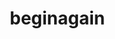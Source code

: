 # beginagain
<!DOCTYPE html>
<html lang="en">
<head>
    <meta charset="UTF-8">
    <meta name="viewport" content="width=device-width, initial-scale=1.0">
    <title>akira keene teotrakool</title>
    <style>
        * {
            margin: 0;
            padding: 0;
            box-sizing: border-box;
        }

        body {
            font-family: 'Courier New', monospace;
            background: #f5f5dc;
            color: #333;
            font-size: 14px;
            line-height: 1.4;
            overflow-x: hidden;
        }

        .cursor-trail {
            position: fixed;
            width: 20px;
            height: 20px;
            background: rgba(139, 90, 60, 0.3);
            border-radius: 50%;
            pointer-events: none;
            z-index: 9999;
            transition: all 0.1s ease;
        }

        .container {
            max-width: 900px;
            margin: 0 auto;
            padding: 20px;
        }

        /* floating navigation */
        .nav-floating {
            position: fixed;
            top: 20px;
            right: 20px;
            z-index: 1000;
            background: rgba(245, 245, 220, 0.9);
            border: 2px dashed #8b5a3c;
            padding: 15px;
            font-size: 12px;
            transform: rotate(2deg);
            transition: transform 0.3s ease;
        }

        .nav-floating:hover {
            transform: rotate(-1deg) scale(1.05);
        }

        .nav-floating a {
            display: block;
            color: #8b5a3c;
            text-decoration: none;
            margin: 5px 0;
            position: relative;
        }

        .nav-floating a:hover {
            color: #d2691e;
        }

        .nav-floating a:before {
            content: "→ ";
            opacity: 0;
            transition: opacity 0.3s ease;
        }

        .nav-floating a:hover:before {
            opacity: 1;
        }

        /* header */
        .header {
            text-align: center;
            margin: 40px 0 60px 0;
            position: relative;
        }

        .name {
            font-size: 2.5rem;
            font-weight: bold;
            color: #8b5a3c;
            text-transform: lowercase;
            letter-spacing: -0.02em;
            position: relative;
            display: inline-block;
        }

        .name:after {
            content: "";
            position: absolute;
            bottom: -5px;
            left: 0;
            width: 100%;
            height: 3px;
            background: repeating-linear-gradient(
                to right,
                #8b5a3c 0px,
                #8b5a3c 10px,
                transparent 10px,
                transparent 15px
            );
        }

        .subtitle {
            margin-top: 20px;
            font-style: italic;
            color: #666;
            transform: rotate(-1deg);
            display: inline-block;
        }

        /* ascii art dividers */
        .divider {
            text-align: center;
            margin: 40px 0;
            color: #8b5a3c;
            font-family: monospace;
            font-size: 12px;
            user-select: none;
        }

        /* content blocks */
        .content-block {
            background: rgba(255, 255, 255, 0.7);
            border: 1px solid #ddd;
            margin: 30px 0;
            padding: 25px;
            position: relative;
            transform: rotate(0deg);
            transition: all 0.3s ease;
        }

        .content-block:nth-child(odd) {
            transform: rotate(0.5deg);
            border-style: dashed;
        }

        .content-block:nth-child(even) {
            transform: rotate(-0.3deg);
            border-style: dotted;
        }

        .content-block:hover {
            transform: rotate(0deg) scale(1.02);
            box-shadow: 5px 5px 15px rgba(0, 0, 0, 0.1);
            z-index: 10;
        }

        .section-title {
            font-size: 1.2rem;
            color: #8b5a3c;
            margin-bottom: 15px;
            text-transform: lowercase;
            position: relative;
            display: inline-block;
        }

        .section-title:before {
            content: "◆ ";
            color: #d2691e;
        }

        /* research items */
        .research-item {
            margin: 20px 0;
            padding: 15px;
            background: rgba(245, 245, 220, 0.5);
            border-left: 3px solid #8b5a3c;
            position: relative;
        }

        .research-status {
            font-size: 11px;
            color: #d2691e;
            text-transform: uppercase;
            letter-spacing: 1px;
            margin-bottom: 8px;
            font-weight: bold;
        }

        .research-title {
            font-style: italic;
            color: #333;
            margin-bottom: 8px;
            line-height: 1.3;
        }

        .research-details {
            font-size: 12px;
            color: #666;
            line-height: 1.4;
        }

        /* experience */
        .experience-item {
            margin: 25px 0;
            padding: 20px;
            background: rgba(255, 255, 255, 0.8);
            border: 2px solid #ddd;
            position: relative;
        }

        .experience-item:before {
            content: "";
            position: absolute;
            top: -2px;
            left: -2px;
            right: -2px;
            bottom: -2px;
            background: linear-gradient(45deg, #8b5a3c, #d2691e, #8b5a3c);
            z-index: -1;
            opacity: 0;
            transition: opacity 0.3s ease;
        }

        .experience-item:hover:before {
            opacity: 0.3;
        }

        .experience-header {
            margin-bottom: 10px;
        }

        .experience-title {
            font-weight: bold;
            color: #8b5a3c;
            text-transform: lowercase;
        }

        .experience-org {
            color: #666;
            font-style: italic;
            margin: 5px 0;
        }

        .experience-date {
            font-size: 11px;
            color: #999;
            float: right;
            transform: rotate(2deg);
        }

        .experience-details {
            font-size: 13px;
            color: #555;
            line-height: 1.4;
        }

        .experience-details ul {
            list-style: none;
            margin-top: 10px;
        }

        .experience-details li {
            margin: 5px 0;
            position: relative;
            padding-left: 20px;
        }

        .experience-details li:before {
            content: "•";
            position: absolute;
            left: 0;
            color: #8b5a3c;
            font-weight: bold;
        }

        /* bio section */
        .bio-text {
            font-size: 14px;
            line-height: 1.6;
            color: #444;
            text-align: justify;
            columns: 2;
            column-gap: 30px;
            column-rule: 1px dashed #ccc;
        }

        .bio-text p {
            margin-bottom: 15px;
            break-inside: avoid;
        }

        /* skills grid */
        .skills-container {
            display: grid;
            grid-template-columns: repeat(auto-fit, minmax(200px, 1fr));
            gap: 20px;
            margin-top: 20px;
        }

        .skill-box {
            background: rgba(255, 255, 255, 0.9);
            border: 1px solid #ddd;
            padding: 15px;
            text-align: center;
            transform: rotate(1deg);
            transition: all 0.3s ease;
        }

        .skill-box:nth-child(even) {
            transform: rotate(-1deg);
        }

        .skill-box:hover {
            transform: rotate(0deg) scale(1.05);
            border-color: #8b5a3c;
        }

        .skill-category {
            font-size: 12px;
            color: #8b5a3c;
            text-transform: uppercase;
            letter-spacing: 1px;
            margin-bottom: 10px;
            font-weight: bold;
        }

        .skill-list {
            font-size: 13px;
            color: #555;
            line-height: 1.4;
        }

        /* contact section */
        .contact-grid {
            display: grid;
            grid-template-columns: repeat(auto-fit, minmax(250px, 1fr));
            gap: 20px;
            margin-top: 20px;
        }

        .contact-item {
            background: rgba(245, 245, 220, 0.7);
            border: 2px dashed #8b5a3c;
            padding: 15px;
            text-align: center;
            transform: rotate(-1deg);
            transition: all 0.3s ease;
        }

        .contact-item:nth-child(even) {
            transform: rotate(1deg);
        }

        .contact-item:hover {
            transform: rotate(0deg);
            background: rgba(255, 255, 255, 0.9);
        }

        .contact-label {
            font-size: 11px;
            color: #8b5a3c;
            text-transform: uppercase;
            letter-spacing: 1px;
            margin-bottom: 8px;
            font-weight: bold;
        }

        .contact-value {
            color: #333;
            font-size: 13px;
        }

        .contact-value a {
            color: #8b5a3c;
            text-decoration: none;
        }

        .contact-value a:hover {
            color: #d2691e;
            text-decoration: underline;
        }

        /* footer */
        .footer {
            text-align: center;
            margin: 60px 0 40px 0;
            font-size: 12px;
            color: #999;
            font-style: italic;
        }

        /* animations */
        @keyframes float {
            0%, 100% { transform: translateY(0px) rotate(1deg); }
            50% { transform: translateY(-5px) rotate(-1deg); }
        }

        .floating {
            animation: float 6s ease-in-out infinite;
        }

        /* mobile */
        @media (max-width: 768px) {
            .nav-floating {
                position: relative;
                top: auto;
                right: auto;
                margin: 20px auto;
                display: table;
                transform: rotate(0deg);
            }

            .bio-text {
                columns: 1;
            }

            .name {
                font-size: 2rem;
            }

            .skills-container {
                grid-template-columns: 1fr;
            }

            .contact-grid {
                grid-template-columns: 1fr;
            }
        }

        /* special effects */
        .glitch {
            position: relative;
            color: #8b5a3c;
            font-size: 2rem;
            font-weight: bold;
            text-transform: lowercase;
            letter-spacing: -0.02em;
            animation: glitch 2s linear infinite;
        }

        @keyframes glitch {
            2%, 64% {
                transform: translate(2px, 0) skew(0deg);
            }
            4%, 60% {
                transform: translate(-2px, 0) skew(0deg);
            }
            62% {
                transform: translate(0, 0) skew(5deg);
            }
        }

        .glitch:before,
        .glitch:after {
            content: attr(data-text);
            position: absolute;
            top: 0;
            left: 0;
            width: 100%;
            height: 100%;
        }

        .glitch:before {
            animation: glitch 2s linear infinite;
            color: #d2691e;
            z-index: -1;
        }

        .glitch:after {
            animation: glitch 2s linear infinite;
            color: #8b5a3c;
            z-index: -2;
        }
    </style>
</head>
<body>
    <div class="cursor-trail"></div>

    <!-- floating navigation -->
    <div class="nav-floating floating">
        <div style="margin-bottom: 10px; font-weight: bold; color: #8b5a3c;">navigate:</div>
        <a href="#about">about</a>
        <a href="#research">research</a>
        <a href="#experience">experience</a>
        <a href="#skills">skills</a>
        <a href="#contact">contact</a>
    </div>

    <div class="container">
        <!-- header -->
        <div class="header">
            <div class="name glitch" data-text="akira keene teotrakool">akira keene teotrakool</div>
            <div class="subtitle">class researcher of transnational digital cultures</div>
        </div>

        <div class="divider">
            ◆ ◇ ◆ ◇ ◆ ◇ ◆ ◇ ◆ ◇ ◆ ◇ ◆ ◇ ◆
        </div>

        <!-- about section -->
        <div id="about" class="content-block">
            <div class="section-title">about</div>
            <div class="bio-text">
                <p>a rising sophomore at grinnell college studying social research and analysis through an independent major. their research is informed by political psychology, economic sociology, and critical media studies to examine class identity and affect in urban youth cultures across southeast asia.</p>
                
                <p>their work focuses on two primary projects: "educational sequencing as class strategy," investigating how decisions to pursue higher education abroad affect human capital formation and class reproduction among thai international students; and "subcultural economies of addictive glamorization," exploring thai urban identity formation through aspirational femininity.</p>
                
                <p>in a past life in thailand, akira worked as a creative event organizer, policy advocate for the thai student union, and philosophy-for/with-children facilitator via the philosophy and religion society of thailand.</p>
                
                <p>they plan to pursue a phd in sociology, public policy, or political economy with further study in curatorial practice, to program national accessibility to cultural and creative spaces in southeast asia.</p>
            </div>
        </div>

        <div class="divider">
            ◇ ◆ ◇ ◆ ◇ ◆ ◇ ◆ ◇ ◆ ◇ ◆ ◇ ◆ ◇
        </div>

        <!-- research section -->
        <div id="research" class="content-block">
            <div class="section-title">research</div>
            
            <div class="research-item">
                <div class="research-status">forthcoming 2026</div>
                <div class="research-title">"addictive glamorization: enterprising influencers and the reimagining of thai urban identity through aspirational femininity"</div>
                <div class="research-details">in <em>influencer and gender politics in southeast asia</em>, edited by annisa beta, hao zheng, and crystal abidin.</div>
            </div>

            <div class="research-item">
                <div class="research-status">forthcoming 2026</div>
                <div class="research-title">"trans cinema from thailand"</div>
                <div class="research-details">with shaka mcglotten. <em>routledge handbook of trans cinema</em>, edited by douglas a. vakoch, routledge.</div>
            </div>

            <div class="research-item">
                <div class="research-status">under review</div>
                <div class="research-title">"political psychology in thailand: future avenues for examining emotions in thai politics"</div>
                <div class="research-details">revise and resubmit at <em>journal of social and political psychology</em>. supervised by dr. brandon ng and dr. courtney nava, grinnell college.</div>
            </div>

            <div class="research-item">
                <div class="research-status">under review</div>
                <div class="research-title">"transnational agitprop as feminist methodology: twitter 'protest-learning' and political issue formation in thailand's 2020-21 anti-government protests"</div>
                <div class="research-details">under review at <em>asiascapes: digital asia, special issue on "networked agitprop"</em>.</div>
            </div>

            <div class="research-item">
                <div class="research-status">working papers</div>
                <div class="research-title">"educational sequencing as class strategy: thai undergraduate and graduate student cohesion in elite u.s. universities"</div>
                <div class="research-details">with archawin kittirattanapaiboon.</div>
            </div>

            <div class="research-item">
                <div class="research-status">in progress</div>
                <div class="research-title">"not quite at home, not quite alone: comparing group cohesion and social identity between 'rare birds' and dominant international student groups at an elite liberal arts college"</div>
                <div class="research-details">data collection in progress.</div>
            </div>
        </div>

        <div class="divider">
            ◆ ◇ ◆ ◇ ◆ ◇ ◆ ◇ ◆ ◇ ◆ ◇ ◆ ◇ ◆
        </div>

        <!-- experience section -->
        <div id="experience" class="content-block">
            <div class="section-title">experience</div>
            
            <div class="experience-item">
                <div class="experience-header">
                    <div class="experience-title">organizer and executive committee member</div>
                    <div class="experience-date">mar 2023 — present</div>
                    <div class="experience-org">rosenfield program in public affairs, grinnell college</div>
                </div>
                <div class="experience-details">
                    <ul>
                        <li>coordinated symposia, guest speakers, program study trips, and sponsored campus events on public affairs, international relations, and human rights</li>
                    </ul>
                </div>
            </div>

            <div class="experience-item">
                <div class="experience-header">
                    <div class="experience-title">head of institutional outreach and programming</div>
                    <div class="experience-date">nov 2024 — present</div>
                    <div class="experience-org">association of thai students in the united states of america</div>
                </div>
                <div class="experience-details">
                    <ul>
                        <li>designed and implemented online programs easing thai students' cultural transition to u.s. academic life</li>
                        <li>launched research seminar series and mentorship programs connecting undergraduates with thai graduate students</li>
                    </ul>
                </div>
            </div>

            <div class="experience-item">
                <div class="experience-header">
                    <div class="experience-title">staff writer</div>
                    <div class="experience-date">jan 2023 — present</div>
                    <div class="experience-org">the scarlet and black, grinnell college</div>
                </div>
                <div class="experience-details">
                    <ul>
                        <li><a href="https://thesandb.com/51343/features/reflecting-on-southeast-asian-identity-after-faculty-trip-email/">reflecting on southeast asian identity after faculty trip email</a></li>
                        <li><a href="https://thesandb.com/51061/features/sustainability-initiatives-think-beyond-recycling-advocate-for-education-and-institutional-memory/">sustainability initiatives think beyond recycling</a></li>
                    </ul>
                </div>
            </div>

            <div class="experience-item">
                <div class="experience-header">
                    <div class="experience-title">co-founding member and fieldwork coordinator</div>
                    <div class="experience-date">may 2021 — jul 2023</div>
                    <div class="experience-org">thailand student union</div>
                </div>
                <div class="experience-details">
                    <ul>
                        <li>co-founded student organization centralizing youth organizations in thailand</li>
                        <li>supervised field safety and legal counsel for student demonstrators at ministry of education</li>
                        <li>organized 8-week policy study group on 2021-22 national education act</li>
                    </ul>
                </div>
            </div>

            <div class="experience-item">
                <div class="experience-header">
                    <div class="experience-title">philosophy for/with children facilitator</div>
                    <div class="experience-date">may 2022 — dec 2023</div>
                    <div class="experience-org">philosophy and religion society of thailand</div>
                </div>
                <div class="experience-details">
                    <ul>
                        <li>trained practitioner in philosophy for/with children techniques</li>
                        <li>facilitated workshops for youths aged 8-12 & 13-18 with supervision from mahidol u. faculty</li>
                    </ul>
                </div>
            </div>
        </div>

        <div class="divider">
            ◇ ◆ ◇ ◆ ◇ ◆ ◇ ◆ ◇ ◆ ◇ ◆ ◇ ◆ ◇
        </div>

        <!-- skills section -->
        <div id="skills" class="content-block">
            <div class="section-title">interests & qualifications</div>
            
            <div class="skills-container">
                <div class="skill-box">
                    <div class="skill-category">research interests</div>
                    <div class="skill-list">political psychology<br>economic sociology<br>elites and international education<br>transnationalism<br>digital populism in southeast asia</div>
                </div>
                
                <div class="skill-box">
                    <div class="skill-category">methodologies</div>
                    <div class="skill-list">multi-sited/digital ethnography<br>narrative inquiry<br>causal inference</div>
                </div>
                
                <div class="skill-box">
                    <div class="skill-category">software</div>
                    <div class="skill-list">spss (beginner)<br>r-studio (beginner)<br>arcgis pro (intermediate)</div>
                </div>
                
                <div class="skill-box">
                    <div class="skill-category">languages</div>
                    <div class="skill-list">english (native)<br>thai (native)<br>italian (intermediate)<br>german (beginner)</div>
                </div>
            </div>
        </div>

        <div class="divider">
            ◆ ◇ ◆ ◇ ◆ ◇ ◆ ◇ ◆ ◇ ◆ ◇ ◆ ◇ ◆
        </div>

        <!-- contact section -->
        <div id="contact" class="content-block">
            <div class="section-title">contact</div>
            
            <div class="contact-grid">
                <div class="contact-item">
                    <div class="contact-label">email</div>
                    <div class="contact-value"><a href="mailto:teotrako@grinnell.edu">teotrako@grinnell.edu</a></div>
                </div>
                
                <div class="contact-item">
                    <div class="contact-label">phone</div>
                    <div class="contact-value">+1-641-643-0139</div>
                </div>
                
                <div class="contact-item">
                    <div class="contact-label">address</div>
                    <div class="contact-value">1115 8th ave #4900<br>grinnell, ia 50112</div>
                </div>
                
                <div class="contact-item">
                    <div class="contact-label">pronouns</div>
                    <div class="contact-value">they/them</div>
                </div>
            </div>
        </div>

        <div class="footer">
            references available upon request
            <br>
            ◆ ◇ ◆
        </div>
    </div>

    <script>
        // cursor trail effect
        let mouseX = 0;
        let mouseY = 0;
        const trail = document.querySelector('.cursor-trail');

        document.addEventListener('mousemove', (e) => {
            mouseX = e.clientX;
            mouseY = e.clientY;
            
            trail.style.left = mouseX - 10 + 'px';
            trail.style.top = mouseY - 10 + 'px';
        });

        // smooth scrolling
        document.querySelectorAll('a[href^="#"]').forEach(anchor => {
            anchor.addEventListener('click', function (e) {
                e.preventDefault();
                const target = document.querySelector(this.getAttribute('href'));
                if (target) {
                    target.scrollIntoView({
                        behavior: 'smooth'
                    });
                }
            });
        });

        // random rotation on page load
        function randomizeRotations() {
            const blocks = document.querySelectorAll('.content-block');
            blocks.forEach((block, index) => {
                const randomRotation = (Math.random() - 0.5) * 2;
                block.style.transform = `rotate(${randomRotation}deg)`;
            });
        }

        // call on load
        window.addEventListener('load', randomizeRotations);

        // add some randomness to skill boxes
        const skillBoxes = document.querySelectorAll('.skill-box');
        skillBoxes.forEach(box => {
            const randomRotation = (Math.random() - 0.5) * 4;
            box.style.transform = `rotate(${randomRotation}deg)`;
        });

        // floating navigation subtle animation
        const nav = document.querySelector('.nav-floating');
        setInterval(() => {
            const randomRotation = (Math.random() - 0.5) * 6;
            nav.style.transform = `rotate(${randomRotation}deg)`;
        }, 3000);
    </script>
</body>
</html>
